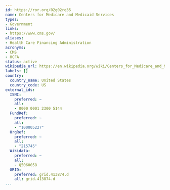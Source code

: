 ```yaml
---
id: https://ror.org/02g02rq35
name: Centers for Medicare and Medicaid Services
types:
- Government
links:
- https://www.cms.gov/
aliases:
- Health Care Financing Administration
acronyms:
- CMS
- HCFA
status: active
wikipedia_url: https://en.wikipedia.org/wiki/Centers_for_Medicare_and_Medicaid_Services
labels: []
country:
  country_name: United States
  country_code: US
external_ids:
  ISNI:
    preferred: ~
    all:
    - 0000 0001 2300 5144
  FundRef:
    preferred: ~
    all:
    - "100005227"
  OrgRef:
    preferred: ~
    all:
    - "215745"
  Wikidata:
    preferred: ~
    all:
    - Q5060058
  GRID:
    preferred: grid.413874.d
    all: grid.413874.d
...
```

